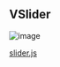 ## VSlider

![image](https://cdn.softtech.com.tr/ngsp-quick/nemo/dev/mdImages/VSlider/slider.png)

[slider.js](https://cdn.softtech.com.tr/ngsp-quick/nemo/dev/mdScripts/VSlider/slider.js)